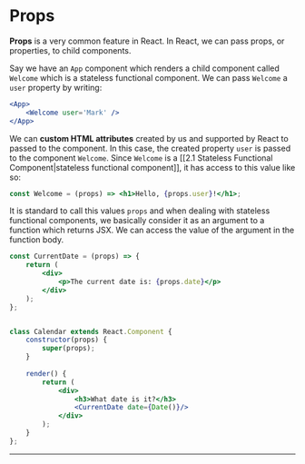 # Props
**Props** is a very common feature in React. In React, we can pass props, or properties, to child components. 

Say we have an `App` component which renders a child component called `Welcome` which is a stateless functional component. We can pass `Welcome` a `user` property by writing:

```jsx
<App>
	<Welcome user='Mark' />
</App>
```

We can **custom HTML attributes** created by us and supported by React to passed to the component. In this case, the created property `user` is passed to the component `Welcome`. Since `Welcome` is a [[2.1 Stateless Functional Component|stateless functional component]], it has access to this value like so:

```jsx
const Welcome = (props) => <h1>Hello, {props.user}!</h1>;
```

It is standard to call this values `props` and when dealing with stateless functional components, we basically consider it as an argument to a function which returns JSX. We can access the value of the argument in the function body. 

```jsx
const CurrentDate = (props) => {
	return (
		<div>
			<p>The current date is: {props.date}</p>
		</div>
	);
};


class Calendar extends React.Component {
	constructor(props) {	
		super(props);
	}
	
	render() {
		return (
			<div>
				<h3>What date is it?</h3>
				<CurrentDate date={Date()}/>
			</div>
		);
	}
};
```

---

